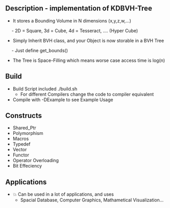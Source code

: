 ## Description - implementation of KDBVH-Tree

- It stores a Bounding Volume in N dimensions (x,y,z,w,...)  

&nbsp;&nbsp;&nbsp;&nbsp;&nbsp;- 2D = Square, 3d = Cube, 4d = Tesseract, .... (Hyper Cube)  

- Simply Inherit BVH class, and your Object is now storable in a BVH Tree  

&nbsp;&nbsp;&nbsp;&nbsp;&nbsp;- Just define get_bounds()  

- The Tree is Space-Filling which means worse case access time is log(n)  

## Build

- Build Script included ./build.sh
  - For different Compilers change the code to compiler equivalent
- Compile with -DExample to see Example Usage

## Constructs
- Shared_Ptr
- Polymorphism
- Macros
- Typedef
- Vector
- Functor
- Operator Overloading
- Bit Effeciency
      
## Applications 
- :collision: Can be used in a lot of applications, and uses
  - Spacial Database, Computer Graphics, Mathametical Visualization...
